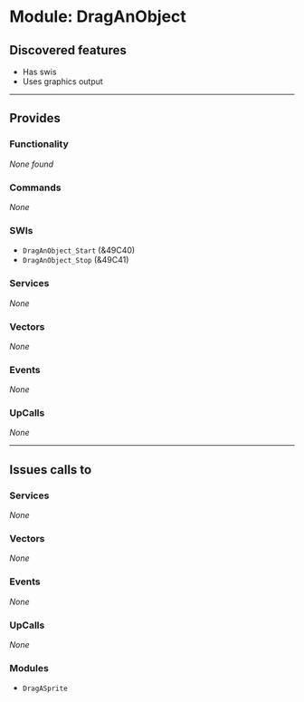 # Module: DragAnObject

## Discovered features


* Has swis
* Uses graphics output

---

## Provides

### Functionality


*None found*

### Commands


*None*


### SWIs


* `DragAnObject_Start` (&49C40)
* `DragAnObject_Stop` (&49C41)


### Services


*None*


### Vectors


*None*


### Events


*None*


### UpCalls


*None*


---

## Issues calls to

### Services


*None*


### Vectors


*None*


### Events


*None*


### UpCalls


*None*


### Modules


* `DragASprite`


